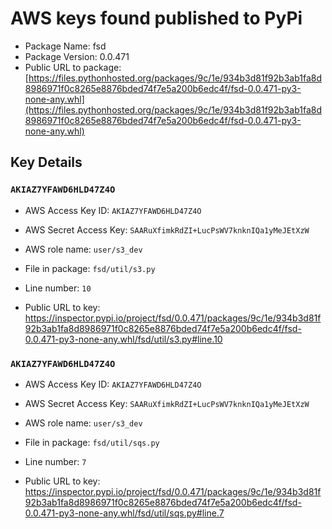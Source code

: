 # AWS keys found published to PyPi

* Package Name: fsd
* Package Version: 0.0.471
* Public URL to package: [https://files.pythonhosted.org/packages/9c/1e/934b3d81f92b3ab1fa8d8986971f0c8265e8876bded74f7e5a200b6edc4f/fsd-0.0.471-py3-none-any.whl](https://files.pythonhosted.org/packages/9c/1e/934b3d81f92b3ab1fa8d8986971f0c8265e8876bded74f7e5a200b6edc4f/fsd-0.0.471-py3-none-any.whl)

## Key Details

### `AKIAZ7YFAWD6HLD47Z4O`

* AWS Access Key ID: `AKIAZ7YFAWD6HLD47Z4O`
* AWS Secret Access Key: `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` 
* AWS role name: `user/s3_dev`
* File in package: `fsd/util/s3.py`
* Line number: `10`

* Public URL to key: https://inspector.pypi.io/project/fsd/0.0.471/packages/9c/1e/934b3d81f92b3ab1fa8d8986971f0c8265e8876bded74f7e5a200b6edc4f/fsd-0.0.471-py3-none-any.whl/fsd/util/s3.py#line.10



### `AKIAZ7YFAWD6HLD47Z4O`

* AWS Access Key ID: `AKIAZ7YFAWD6HLD47Z4O`
* AWS Secret Access Key: `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` 
* AWS role name: `user/s3_dev`
* File in package: `fsd/util/sqs.py`
* Line number: `7`

* Public URL to key: https://inspector.pypi.io/project/fsd/0.0.471/packages/9c/1e/934b3d81f92b3ab1fa8d8986971f0c8265e8876bded74f7e5a200b6edc4f/fsd-0.0.471-py3-none-any.whl/fsd/util/sqs.py#line.7


